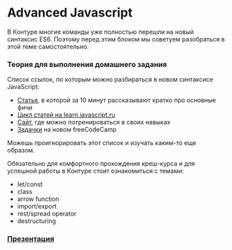 # Advanced Javascript

В Контуре многие команды уже полностью перешли на новый синтаксис ES6. Поэтому перед этим блоком
мы советуем разобраться в этой теме самостоятельно.

### Теория для выполнения домашнего задания

Список ссылок, по которым можно разбираться в новом синтаксисе JavaScript:

- [Статья](http://www.js-craft.io/blog/10-The-10-min-ES6-course-for-the-beginner-React-Developer/),
 в которой за 10 минут рассказывают кратко про основные фичи
- [Цикл статей на learn.javascript.ru](https://learn.javascript.ru/es-modern)  
- [Сайт](http://es6katas.org/), где можно потренироваться в своих навыках 
- [Задачки](https://beta.freecodecamp.org/en/challenges/es6/introduction-to-the-es6-challenges) на новом freeCodeCamp

Можешь проигнорировать этот список и изучать каким-то еще образом.

Обязательно для комфортного прохождения креш-курса и для успешной работы в Контуре стоит ознакомиться с темами:   

- let/const
- class
- arrow function
- import/export
- rest/spread operator
- destructuring

### [Презентация](https://kontur-courses.github.io/advanced-js/#/)